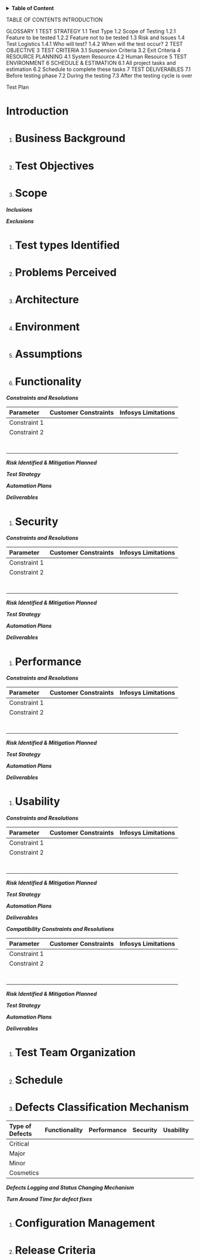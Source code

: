 <details>
    <summary>
        <b>Table of Content</b>
    </summary>

- [**Introduction**](#introduction)
  
- [1 TEST STRATEGY](#1-test-strategy)
- [1.1 Test Type](#11-test-type)
- [1.2 Scope of Testing](#12-scope-of-testing)
- [1.2.1 Feature to be tested](#121-feature-to-be-tested)
- [1.2.2 Feature not to be tested](#122-feature-not-to-be-tested)
- [1.3 Risk and Issues](#13-risk-and-issues)
- [1.4 Test Logistics](#14-test-logistics)
- [1.4.1 Who will test?](#141-who-will-test)
- [1.4.2 When will the test occur?](#142-when-will-the-test-occur)
- [2 TEST OBJECTIVE](#2-test-objective)
- [3 TEST CRITERIA](#3-test-criteria)
- [3.1 Suspension Criteria](#31-suspension-criteria)
- [3.2 Exit Criteria](#32-exit-criteria)
- [4 RESOURCE PLANNING](#4-resource-planning)
- [4.1 System Resource](#41-system-resource)
- [4.2 Human Resource](#42-human-resource)
- [5 TEST ENVIRONMENT](#5-test-environment)
- [6 SCHEDULE & ESTIMATION](#6-schedule--estimation)
- [6.1 All project tasks and estimation](#61-all-project-tasks-and-estimation)
- [6.2 Schedule to complete these tasks](#62-schedule-to-complete-these-tasks)
- [7 TEST DELIVERABLES](#7-test-deliverables)
- [7.1 Before testing phase](#71-before-testing-phase)
- [7.2 During the testing](#72-during-the-testing)
- [7.3 After the testing cycle is over](#73-after-the-testing-cycle-is-over)
    

</details>

TABLE OF CONTENTS INTRODUCTION

GLOSSARY
1 TEST STRATEGY
1.1 Test Type
1.2 Scope of Testing
1.2.1 Feature to be tested
1.2.2 Feature not to be tested
1.3 Risk and Issues
1.4 Test Logistics
1.4.1 Who will test?
1.4.2 When will the test occur?
2 TEST OBJECTIVE
3 TEST CRITERIA
3.1 Suspension Criteria
3.2 Exit Criteria
4 RESOURCE PLANNING
4.1 System Resource
4.2 Human Resource
5 TEST ENVIRONMENT
6 SCHEDULE & ESTIMATION
6.1 All project tasks and estimation
6.2 Schedule to complete these tasks
7 TEST DELIVERABLES
7.1 Before testing phase
7.2 During the testing
7.3 After the testing cycle is over

Test Plan

# **Introduction**

1. # **Business Background**

2. # **Test Objectives**

3. # **Scope**

***Inclusions***

***Exclusions***

1. # **Test types Identified**

1. # **Problems Perceived**

1. # **Architecture**

1. # **Environment**

1. # **Assumptions**

1. # **Functionality**

***Constraints and Resolutions***

|**Parameter**|**Customer Constraints**|**Infosys Limitations**|
| :- | :- | :- |
|Constraint 1|||
|Constraint 2|||
||||
||||
||||
||||
||||
||||
||||

***Risk Identified & Mitigation Planned***

***Test Strategy***

***Automation Plans***

***Deliverables***

1. # **Security**

***Constraints and Resolutions***

|**Parameter**|**Customer Constraints**|**Infosys Limitations**|
| :- | :- | :- |
|Constraint 1|||
|Constraint 2|||
||||
||||
||||
||||
||||
||||
||||

***Risk Identified & Mitigation Planned***

***Test Strategy***

***Automation Plans***

***Deliverables***

1. # **Performance**

***Constraints and Resolutions***

|**Parameter**|**Customer Constraints**|**Infosys Limitations**|
| :- | :- | :- |
|Constraint 1|||
|Constraint 2|||
||||
||||
||||
||||
||||
||||
||||

***Risk Identified & Mitigation Planned***

***Test Strategy***

***Automation Plans***

***Deliverables***

1. # **Usability**

***Constraints and Resolutions***

|**Parameter**|**Customer Constraints**|**Infosys Limitations**|
| :- | :- | :- |
|Constraint 1|||
|Constraint 2|||
||||
||||
||||
||||
||||
||||
||||

***Risk Identified & Mitigation Planned***

***Test Strategy***

***Automation Plans***

***Deliverables***

***Compatibility Constraints and Resolutions***

|**Parameter**|**Customer Constraints**|**Infosys Limitations**|
| :- | :- | :- |
|Constraint 1|||
|Constraint 2|||
||||
||||
||||
||||
||||
||||
||||

***Risk Identified & Mitigation Planned***

***Test Strategy***

***Automation Plans***

***Deliverables***

1. # **Test Team Organization**

1. # **Schedule**

1. # **Defects Classification Mechanism**

|Type of Defects |Functionality |Performance |Security |Usability|Compatibility |
| :- | :- | :- | :- | :- | :- |
|Critical||||||
|Major||||||
|Minor||||||
|Cosmetics||||||

***Defects Logging and Status Changing  Mechanism***

***Turn Around Time for defect fixes***

1. # **Configuration Management**

1. # **Release Criteria**
